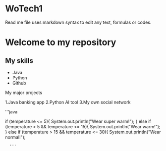 # WoTech1
Read me file uses markdown syntax to edit any text, formulas or codes.

# Welcome to my repository 

## My skills 
- Java
- Python
- Github

My major projects

1.Java banking app
2.Python AI tool
3.My own social network

'''java

  if (temperature <= 5){
      System.out.println("Wear super warm!");
    }
    else if (temperature > 5 && temperature <= 15){
      System.out.println("Wear warm!");
    }
    else if (temperature > 15 && temperature <= 30){
      System.out.println("Wear normal!");

      '''
